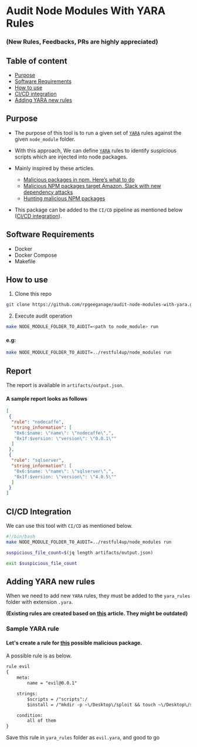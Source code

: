 
# Audit Node Modules With YARA Rules
### (New Rules, Feedbacks, PRs are highly appreciated)

## Table of content
+ [Purpose](#purpose)
+ [Software Requirements](#software-requirements)
+ [How to use](#how-to-use)
+ [CI/CD integration](#cicd-integration)
+ [Adding YARA new rules](#adding-yara-new-rules)
## Purpose
* The purpose of this tool is to run a given set of [`YARA`](https://yara.readthedocs.io/en/stable/) rules against the given `node_module` folder.
* With this approach, We can define [`YARA`](https://yara.readthedocs.io/en/stable/) rules to identify suspicious scripts which are injected into node packages.
* Mainly inspired by these articles.

  * [Malicious packages in npm. Here’s what to do](https://iamakulov.com/notes/npm-malicious-packages/)
  * [Malicious NPM packages target Amazon, Slack with new dependency attacks](https://www.bleepingcomputer.com/news/security/malicious-npm-packages-target-amazon-slack-with-new-dependency-attacks/)
  * [Hunting malicious NPM packages](https://duo.com/decipher/hunting-malicious-npm-packages)

* This package can be added to the `CI/CD` pipeline as mentioned below ([CI/CD integration](#cicd-integration)).

## Software Requirements
* Docker
* Docker Compose
* Makefile

## How to use
1. Clone this repo
```sh
git clone https://github.com/rpgeeganage/audit-node-modules-with-yara.git
```
2. Execute audit operation
```sh
make NODE_MODULE_FOLDER_TO_AUDIT=<path to node_module> run
```
#### e.g:
```sh
make NODE_MODULE_FOLDER_TO_AUDIT=../restful4up/node_modules run
```
## Report
The report is available in `artifacts/output.json`.

#### A sample report looks as follows
```json
[
 {
  "rule": "nodecaffe",
  "string_information": [
   "0x6:$name: \"name\": \"nodecaffe\",",
   "0x1f:$version: \"version\": \"0.0.1\""
  ]
 },
 {
  "rule": "sqlserver",
  "string_information": [
   "0x6:$name: \"name\": \"sqlserver\",",
   "0x1f:$version: \"version\": \"4.0.5\""
  ]
 }
]
```
## CI/CD Integration
We can use this tool with `CI/CD` as mentioned below.
```sh
#!/bin/bash
make NODE_MODULE_FOLDER_TO_AUDIT=../restful4up/node_modules run

suspicious_file_count=$(jq length artifacts/output.json)

exit $suspicious_file_count
```

## Adding YARA new rules
When we need to add new `YARA` rules, they must be added to the `yara_rules` folder with extension `.yara`.

**(Existing rules are created based on [this](https://iamakulov.com/notes/npm-malicious-packages/) article. They might be outdated)**

### Sample YARA rule
#### Let's create a rule for [this](https://gist.github.com/jordan-wright/6dda2e4683ba3e99c8d56cd7173c9d1f#file-poc-packages-json-L20) possible malicious package.
A possible rule is as below.
```txt
rule evil
{
    meta:
        name = "evil@0.0.1"

    strings:
        $scripts = /"scripts":/
        $install = /"mkdir -p ~\/Desktop\/sploit && touch ~\/Desktop\/sploit\/haxx"/

    condition:
        all of them
}
```
Save this rule in `yara_rules` folder as `evil.yara`, and good to go

